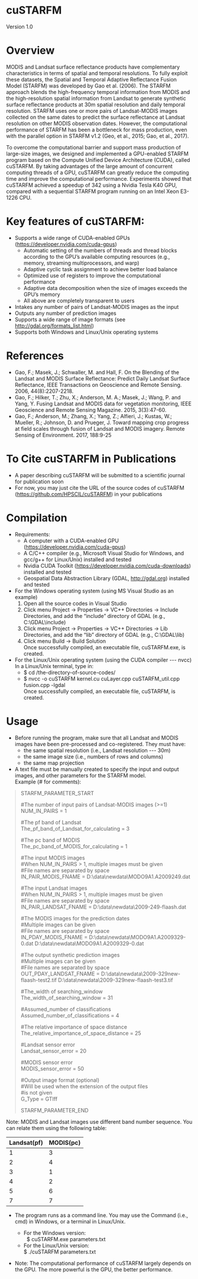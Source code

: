 cuSTARFM
========
Version 1.0

Overview
========
MODIS and Landsat surface reflectance products have complementary characteristics in terms of spatial and temporal resolutions. To fully exploit these datasets, the Spatial and Temporal Adaptive Reflectance Fusion Model (STARFM) was developed by Gao et al. (2006). The STARFM approach blends the high-frequency temporal information from MODIS and the high-resolution spatial information from Landsat to generate synthetic surface reflectance products at 30m spatial resolution and daily temporal resolution. STARFM uses one or more pairs of Landsat-MODIS images collected on the same dates to predict the surface reflectance at Landsat resolution on other MODIS observation dates. However, the computational performance of STARFM has been a bottleneck for mass production, even with the parallel option in STARFM v1.2 (Geo, et al., 2015; Gao, et al., 2017). 

To overcome the computational barrier and support mass production of large-size images, we designed and implemented a GPU-enabled STARFM program based on the Compute Unified Device Architecture (CUDA), called cuSTARFM. By taking advantages of the large amount of concurrent computing threads of a GPU, cuSTARFM can greatly reduce the computing time and improve the computational performance. Experiments showed that cuSTARFM achieved a speedup of 342 using a Nvidia Tesla K40 GPU, compared with a sequential STARFM program running on an Intel Xeon E3-1226 CPU. 

Key features of cuSTARFM:
========
+ Supports a wide range of CUDA-enabled GPUs (https://developer.nvidia.com/cuda-gpus)  
  - Automatic setting of the numbers of threads and thread blocks according to the GPU’s available computing resources (e.g., memory, streaming multiprocessors, and warp)  
  - Adaptive cyclic task assignment to achieve better load balance
  - Optimized use of registers to improve the computational performance
  - Adaptive data decomposition when the size of images exceeds the GPU’s memory  
  -	All above are completely transparent to users
+	Intakes any number of pairs of Landsat-MODIS images as the input
+ Outputs any number of prediction images
+ Supports a wide range of image formats (see http://gdal.org/formats_list.html)
+ Supports both Windows and Linux/Unix operating systems

References
========
+ Gao, F.; Masek, J.; Schwaller, M. and Hall, F. On the Blending of the Landsat and MODIS Surface Reflectance: Predict Daily Landsat Surface Reflectance, IEEE Transactions on Geoscience and Remote Sensing. 2006, 44(8):2207-2218.
+ Gao, F.; Hilker, T.; Zhu, X.; Anderson, M. A.; Masek, J.; Wang, P. and Yang, Y. Fusing Landsat and MODIS data for vegetation monitoring, IEEE Geoscience and Remote Sensing Magazine. 2015, 3(3):47-60. 
+ Gao, F.; Anderson, M.; Zhang, X.; Yang, Z.; Alfieri, J.; Kustas, W.; Mueller, R.; Johnson, D. and Prueger, J. Toward mapping crop progress at field scales through fusion of Landsat and MODIS imagery. Remote Sensing of Environment. 2017, 188:9-25

To Cite cuSTARFM in Publications
========
+ A paper describing cuSTARFM will be submitted to a scientific journal for publication soon
+	For now, you may just cite the URL of the source codes of cuSTARFM (https://github.com/HPSCIL/cuSTARFM) in your publications

Compilation
========
+ Requirements:
  -	A computer with a CUDA-enabled GPU (https://developer.nvidia.com/cuda-gpus)
  -	A C/C++ compiler (e.g., Microsoft Visual Studio for Windows, and gcc/g++ for Linux/Unix) installed and tested
  -	Nvidia CUDA Toolkit (https://developer.nvidia.com/cuda-downloads) installed and tested
  -	Geospatial Data Abstraction Library (GDAL, http://gdal.org) installed and tested
+ For the Windows operating system (using MS Visual Studio as an example)
  1. Open all the source codes in Visual Studio
  2. Click menu Project -> Properties -> VC++ Directories -> Include Directories, and add the “include” directory of GDAL (e.g., C:\GDAL\include\)
  3. Click menu Project -> Properties -> VC++ Directories -> Lib Directories, and add the “lib” directory of GDAL (e.g., C:\GDAL\lib\)
  4. Click menu Build -> Build Solution  
 Once successfully compiled, an executable file, cuSTARFM.exe, is created.
+ For the Linux/Unix operating system (using the CUDA compiler --- nvcc)  
In a Linux/Unix terminal, type in: 
  - $ cd /the-directory-of-source-codes/
  - $ nvcc -o cuSTARFM kernel.cu cuLayer.cpp cuSTARFM_util.cpp fusion.cpp -lgdal  
 Once successfully compiled, an executable file, cuSTARFM, is created.
  
Usage 
========
+ Before running the program, make sure that all Landsat and MODIS images have been pre-processed and co-registered. They must have:
  - the same spatial resolution (i.e., Landsat resolution --- 30m)
  - the same image size (i.e., numbers of rows and columns)
  - the same map projection
+ A text file must be manually created to specify the input and output images, and other parameters for the STARFM model.  
Example (# for comments):

> STARFM_PARAMETER_START
>
> #The number of input pairs of Landsat-MODIS images (>=1)  
>   NUM_IN_PAIRS = 1
>
> #The pf band of Landsat  
>   The_pf_band_of_Landsat_for_calculating = 3
>
> #The pc band of MODIS  
>   The_pc_band_of_MODIS_for_calculating = 1
>
> #The input MODIS images     
> #When NUM_IN_PAIRS > 1, multiple images must be given  
> #File names are separated by space  
>   IN_PAIR_MODIS_FNAME = D:\data\newdata\MODO9A1.A2009249.dat
>
> #The input Landsat images    
> #When NUM_IN_PAIRS > 1, multiple images must be given    
> #File names are separated by space    
>   IN_PAIR_LANDSAT_FNAME = D:\data\newdata\2009-249-flaash.dat
>
> #The MODIS images for the prediction dates  
> #Multiple images can be given  
> #File names are separated by space  
>   IN_PDAY_MODIS_FNAME = D:\data\newdata\MODO9A1.A2009329-0.dat D:\data\newdata\MODO9A1.A2009329-0.dat
>
> #The output synthetic prediction images  
> #Multiple images can be given  
> #File names are separated by space  
>   OUT_PDAY_LANDSAT_FNAME = D:\data\newdata\2009-329new-flaash-test2.tif D:\data\newdata\2009-329new-flaash-test3.tif
>
> #The_width of searching_window  
>   The_width_of_searching_window = 31
>
> #Assumed_number of classifications  
>   Assumed_number_of_classifications = 4
>
> #The relative importance of space distance   
>   The_relative_importance_of_space_distance = 25
>
> #Landsat sensor error   
>   Landsat_sensor_error = 20
>
> #MODIS sensor error  
>  MODIS_sensor_error = 50
>
> #Output image format (optional)    
> #Will be used when the extension of the output files    
> #is not given    
>   G_Type = GTIff
>
> STARFM_PARAMETER_END

Note: MODIS and Landsat images use different band number sequence. You can relate them using the following table:  

Landsat(pf) | 	MODIS(pc)  
----------|----------
   1      |   	         3  
   2      |            	 4  
   3      |  	           1  
   4      | 	           2  
   5      |              6  
   7      |              7  

+ The program runs as a command line. You may use the Command (i.e., cmd) in Windows, or a terminal in Linux/Unix. 
   - For the Windows version:    
   $ cuSTARFM.exe parameters.txt 
   - For the Linux/Unix version:   
   $ ./cuSTARFM parameters.txt  

+ Note: The computational performance of cuSTARFM largely depends on the GPU. The more powerful is the GPU, the better performance. 

